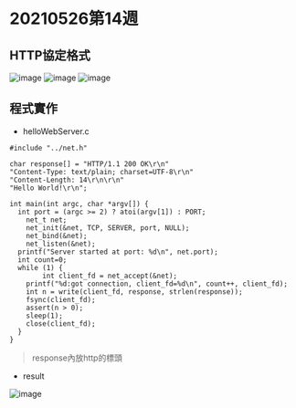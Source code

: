 # 20210526第14週
## HTTP協定格式
![image](https://user-images.githubusercontent.com/62127656/122156214-20c58380-ce9b-11eb-9094-2f21959f5960.png)
![image](https://user-images.githubusercontent.com/62127656/122156237-2e7b0900-ce9b-11eb-8b9c-c01e1b9231ff.png)
![image](https://user-images.githubusercontent.com/62127656/122156275-418dd900-ce9b-11eb-8f58-a2b8b0ef7d01.png)

## 程式實作
* helloWebServer.c
```
#include "../net.h"
 
char response[] = "HTTP/1.1 200 OK\r\n"
"Content-Type: text/plain; charset=UTF-8\r\n"
"Content-Length: 14\r\n\r\n"
"Hello World!\r\n";

int main(int argc, char *argv[]) {
  int port = (argc >= 2) ? atoi(argv[1]) : PORT;
	net_t net;
	net_init(&net, TCP, SERVER, port, NULL);
	net_bind(&net);
	net_listen(&net);
  printf("Server started at port: %d\n", net.port);
  int count=0;
  while (1) {
		int client_fd = net_accept(&net);
    printf("%d:got connection, client_fd=%d\n", count++, client_fd);
    int n = write(client_fd, response, strlen(response));
    fsync(client_fd);
    assert(n > 0);
    sleep(1);
    close(client_fd);
  }
}
```
>response內放http的標頭
* result 

![image](https://user-images.githubusercontent.com/62127656/122155583-d68fd280-ce99-11eb-8dca-ed055befba72.png)



